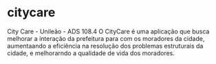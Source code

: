 # citycare
City Care - Unileão - ADS 108.4
O CityCare é uma aplicação que busca melhorar a interação da prefeitura para com os moradores  da  cidade, aumentaando  a eficiência na resolução dos problemas estruturais da cidade, e melhorarndo a qualidade de vida dos moradores.

